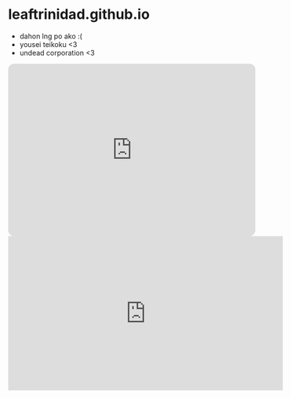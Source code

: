 # leaftrinidad.github.io
- dahon lng po ako :(
- yousei teikoku <3
- undead corporation <3

<iframe style="border-radius:12px" src="https://open.spotify.com/embed/track/3OdkC5pG8vc26S26qHyBo8?utm_source=generator" width="100%" height="352" frameBorder="0" allowfullscreen="" allow="autoplay; clipboard-write; encrypted-media; fullscreen; picture-in-picture" loading="lazy"></iframe>


<iframe width="560" height="315" src="https://www.youtube.com/embed/NwOvu-j_WjY" title="YouTube video player" frameborder="0" allow="accelerometer; autoplay; clipboard-write; encrypted-media; gyroscope; picture-in-picture" allowfullscreen></iframe>
